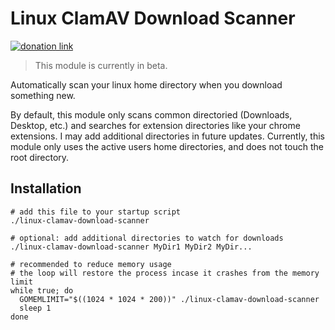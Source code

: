 # Linux ClamAV Download Scanner

[![donation link](https://img.shields.io/badge/buy%20me%20a%20coffee-paypal-blue)](https://paypal.me/shaynejrtaylor?country.x=US&locale.x=en_US)

> This module is currently in beta.

Automatically scan your linux home directory when you download something new.

By default, this module only scans common directoried (Downloads, Desktop, etc.) and searches for extension directories like your chrome extensions.
I may add additional directories in future updates.
Currently, this module only uses the active users home directories, and does not touch the root directory.

## Installation

```shell script
# add this file to your startup script
./linux-clamav-download-scanner

# optional: add additional directories to watch for downloads
./linux-clamav-download-scanner MyDir1 MyDir2 MyDir...

# recommended to reduce memory usage
# the loop will restore the process incase it crashes from the memory limit
while true; do
  GOMEMLIMIT="$((1024 * 1024 * 200))" ./linux-clamav-download-scanner
  sleep 1
done
```
